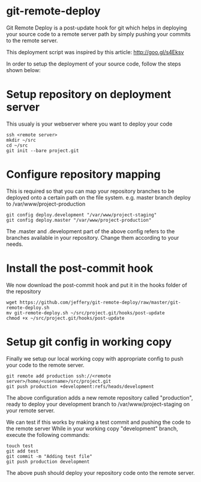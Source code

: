 git-remote-deploy
=================

Git Remote Deploy is a post-update hook for git which helps in deploying your source code 
to a remote server path by simply pushing your commits to the remote server.

This deployment script was inspired by this article: http://goo.gl/s4Eksv

In order to setup the deployment of your source code, follow the steps shown below:

# Setup repository on deployment server
This usualy is your webserver where you want to deploy your code

    ssh <remote server>
    mkdir ~/src
    cd ~/src
    git init --bare project.git
    
# Configure repository mapping
This is required so that you can map your repository branches to be deployed onto a certain
path on the file system. e.g. master branch deploy to /var/www/project-production

    git config deploy.development "/var/www/project-staging"
    git config deploy.master "/var/www/project-production"

The .master and .development part of the above config refers to the branches available in 
your repository. Change them according to your needs.
    
# Install the post-commit hook
We now download the post-commit hook and put it in the hooks folder of the repository

    wget https://github.com/jeffery/git-remote-deploy/raw/master/git-remote-deploy.sh
    mv git-remote-deploy.sh ~/src/project.git/hooks/post-update
    chmod +x ~/src/project.git/hooks/post-update
    
# Setup git config in working copy
Finally we setup our local working copy with appropriate config to push your code to
the remote server.

    git remote add production ssh://<remote server>/home/<username>/src/project.git
    git push production +development:refs/heads/development
    
The above configuration adds a new remote repository called "production", ready to deploy
your development branch to /var/www/project-staging on your remote server.

We can test if this works by making a test commit and pushing the code to the remote server
While in your working copy "development" branch, execute the following commands:

    touch test
    git add test
    git commit -m "Adding test file"
    git push production development
    
The above push should deploy your repository code onto the remote server.
    
